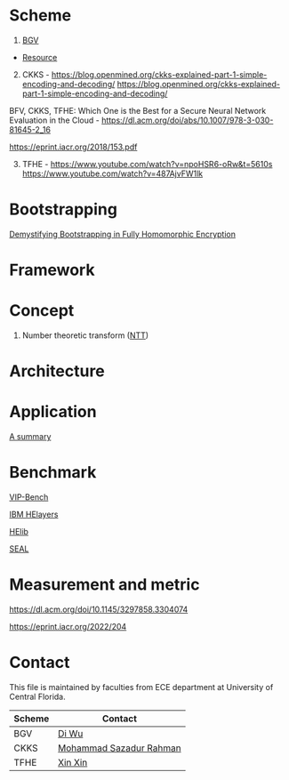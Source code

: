 # Scheme
1. [BGV](https://dl.acm.org/doi/10.1145/2090236.2090262)
- [Resource](https://www.inferati.com/blog/fhe-schemes-bgv#sec-keygen)

2. CKKS - https://blog.openmined.org/ckks-explained-part-1-simple-encoding-and-decoding/
  https://blog.openmined.org/ckks-explained-part-1-simple-encoding-and-decoding/

BFV, CKKS, TFHE: Which One is the Best for a Secure Neural Network Evaluation in the Cloud - https://dl.acm.org/doi/abs/10.1007/978-3-030-81645-2_16

https://eprint.iacr.org/2018/153.pdf
  
3. TFHE - https://www.youtube.com/watch?v=npoHSR6-oRw&t=5610s
https://www.youtube.com/watch?v=487AjvFW1lk



# Bootstrapping
[Demystifying Bootstrapping in Fully Homomorphic Encryption](https://eprint.iacr.org/2023/149)

# Framework


# Concept
1. Number theoretic transform ([NTT](https://arxiv.org/abs/2306.12519))

# Architecture


# Application
[A summary](https://dualitytech.com/blog/bootstrapping-in-fully-homomorphic-encryption-fhe/)

# Benchmark
[VIP-Bench](https://ieeexplore.ieee.org/document/9604804)

[IBM HElayers](https://ibm.github.io/helayers/)

[HElib](https://github.com/homenc/HElib)

[SEAL](https://github.com/microsoft/SEAL)



# Measurement and metric
https://dl.acm.org/doi/10.1145/3297858.3304074

https://eprint.iacr.org/2022/204



# Contact
This file is maintained by faculties from ECE department at University of Central Florida.

| Scheme | Contact|
| ------ | ------ |
| BGV    | [Di Wu](https://www.unarylab.com) |
| CKKS   | [Mohammad Sazadur Rahman](https://sazadur.github.io/) |
| TFHE   | [Xin Xin](https://xinx2013.github.io/) |
